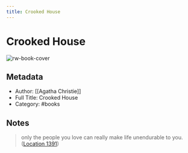 ```yaml
---
title: Crooked House
---
```

# Crooked House

![rw-book-cover](https://images-na.ssl-images-amazon.com/images/I/5174CKRH6NL._SL200_.jpg)

## Metadata
- Author: [[Agatha Christie]]
- Full Title: Crooked House
- Category: #books

## Notes
> only the people you love can really make life unendurable to you. ([Location 1391](https://readwise.io/to_kindle?action=open&asin=B0046A9MS6&location=1391))

